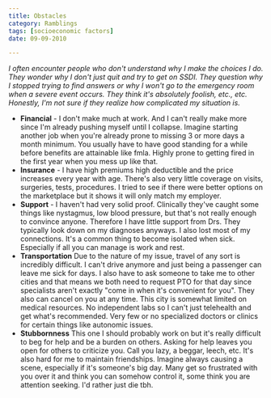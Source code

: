 ```yaml
---
title: Obstacles
category: Ramblings
tags: [socioeconomic factors]
date: 09-09-2010

---
```



<i>I often encounter people who don't understand why I make the choices I do. They wonder why I don't just quit and try to get on SSDI. They question why I stopped trying to find answers or why I won't go to the emergency room when a severe event occurs. They think it's absolutely foolish, etc., etc. Honestly, I'm not sure if they realize how complicated my situation is. </i>


* **Financial** - I don't make much at work. And I can't really make more since I'm already pushing myself until I collapse. Imagine starting another job when you're already prone to missing 3 or more days a month minimum. You usually have to have good standing for a while before benefits are attainable like fmla. Highly prone to getting fired in the first year when you mess up like that.   
* **Insurance** - I have high premiums high deductible and the price increases every year with age. There's also very little coverage on visits, surgeries, tests, procedures. I tried to see if there were better options on the marketplace but it shows it will only match my employer.   
* **Support** - I haven't had very solid proof. Clinically they've caught some things like nystagmus, low blood pressure, but that's not really enough to convince anyone. Therefore I have little support from Drs. They typically look down on my diagnoses anyways. 
I also lost most of my connections. It's a common thing to become isolated when sick. Especially if all you can manage is work and rest. 
* **Transportation** Due to the nature of my issue, travel of any sort is incredibly difficult. I can't drive anymore and just being a passenger can leave me sick for days. I also have to ask someone to take me to other cities and that means we both need to request PTO for that day since specialists aren't exactly "come in when it's convenient for you". They also can cancel on you at any time. This city is somewhat limited on medical resources. No independent labs so I can't just telehealth and get what's recommended. Very few or no specialized doctors or clinics for certain things like autonomic issues.  
* **Stubbornness** This one I should probably work on but it's really difficult to beg for help and be a burden on others. Asking for help leaves you open for others to criticize you. Call you lazy, a beggar, leech, etc. It's also hard for me to maintain friendships. Imagine always causing a scene, especially if it's someone's big day. Many get so frustrated with you over it and think you can somehow control it, some think you are attention seeking. I'd rather just die tbh. 






